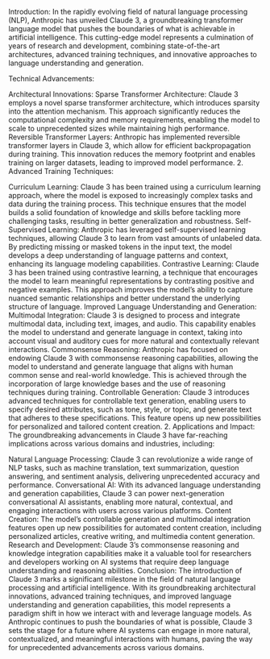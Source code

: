
Introduction:
In the rapidly evolving field of natural language processing (NLP), Anthropic has unveiled Claude 3, a groundbreaking transformer language model that pushes the boundaries of what is achievable in artificial intelligence. This cutting-edge model represents a culmination of years of research and development, combining state-of-the-art architectures, advanced training techniques, and innovative approaches to language understanding and generation.

Technical Advancements:

Architectural Innovations:
Sparse Transformer Architecture: Claude 3 employs a novel sparse transformer architecture, which introduces sparsity into the attention mechanism. This approach significantly reduces the computational complexity and memory requirements, enabling the model to scale to unprecedented sizes while maintaining high performance.
Reversible Transformer Layers: Anthropic has implemented reversible transformer layers in Claude 3, which allow for efficient backpropagation during training. This innovation reduces the memory footprint and enables training on larger datasets, leading to improved model performance.
2. Advanced Training Techniques:

Curriculum Learning: Claude 3 has been trained using a curriculum learning approach, where the model is exposed to increasingly complex tasks and data during the training process. This technique ensures that the model builds a solid foundation of knowledge and skills before tackling more challenging tasks, resulting in better generalization and robustness.
Self-Supervised Learning: Anthropic has leveraged self-supervised learning techniques, allowing Claude 3 to learn from vast amounts of unlabeled data. By predicting missing or masked tokens in the input text, the model develops a deep understanding of language patterns and context, enhancing its language modeling capabilities.
Contrastive Learning: Claude 3 has been trained using contrastive learning, a technique that encourages the model to learn meaningful representations by contrasting positive and negative examples. This approach improves the model’s ability to capture nuanced semantic relationships and better understand the underlying structure of language.
Improved Language Understanding and Generation:
Multimodal Integration: Claude 3 is designed to process and integrate multimodal data, including text, images, and audio. This capability enables the model to understand and generate language in context, taking into account visual and auditory cues for more natural and contextually relevant interactions.
Commonsense Reasoning: Anthropic has focused on endowing Claude 3 with commonsense reasoning capabilities, allowing the model to understand and generate language that aligns with human common sense and real-world knowledge. This is achieved through the incorporation of large knowledge bases and the use of reasoning techniques during training.
Controllable Generation: Claude 3 introduces advanced techniques for controllable text generation, enabling users to specify desired attributes, such as tone, style, or topic, and generate text that adheres to these specifications. This feature opens up new possibilities for personalized and tailored content creation.
2. Applications and Impact:
The groundbreaking advancements in Claude 3 have far-reaching implications across various domains and industries, including:

Natural Language Processing: Claude 3 can revolutionize a wide range of NLP tasks, such as machine translation, text summarization, question answering, and sentiment analysis, delivering unprecedented accuracy and performance.
Conversational AI: With its advanced language understanding and generation capabilities, Claude 3 can power next-generation conversational AI assistants, enabling more natural, contextual, and engaging interactions with users across various platforms.
Content Creation: The model’s controllable generation and multimodal integration features open up new possibilities for automated content creation, including personalized articles, creative writing, and multimedia content generation.
Research and Development: Claude 3’s commonsense reasoning and knowledge integration capabilities make it a valuable tool for researchers and developers working on AI systems that require deep language understanding and reasoning abilities.
Conclusion:
The introduction of Claude 3 marks a significant milestone in the field of natural language processing and artificial intelligence. With its groundbreaking architectural innovations, advanced training techniques, and improved language understanding and generation capabilities, this model represents a paradigm shift in how we interact with and leverage language models. As Anthropic continues to push the boundaries of what is possible, Claude 3 sets the stage for a future where AI systems can engage in more natural, contextualized, and meaningful interactions with humans, paving the way for unprecedented advancements across various domains.

